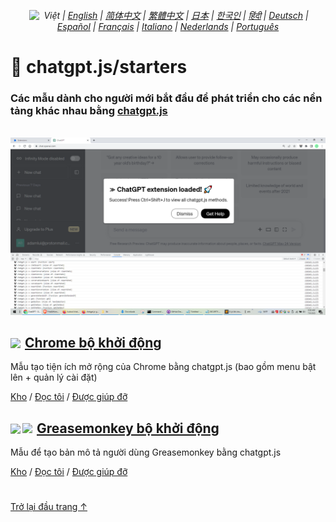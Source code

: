<div align="center">
    <h6>
        <a href="https://github.com/KudoAI/chatgpt.js/tree/main/starters/docs"><img height=15 style="margin: 0 3px -2px" src="https://raw.githubusercontent.com/kudoai/chatgpt.js/0fc3060273fcff77d3e2ff968d5c74acdab62beb/media/images/icons/earth-americas-icon32.svg"></a> Việt | <a href="../..#readme">English</a> | <a href="../zh-cn#readme">简体中文</a> | <a href="../zh-tw#readme">繁體中文</a> | <a href="../ja#readme">日本</a> | <a href="../ko#readme">한국인</a> | <a href="../hi#readme">हिंदी</a> | <a href="../de#readme">Deutsch</a> | <a href="../es#readme">Español</a> | <a href="../fr#readme">Français</a> | <a href="../it#readme">Italiano</a> | <a href="../nl#readme">Nederlands</a> | <a href="../pt#readme">Português</a>
    </h6>
</div>

# 🚀 chatgpt.js/starters

### Các mẫu dành cho người mới bắt đầu để phát triển cho các nền tảng khác nhau bằng <a href="https://github.com/KudoAI/chatgpt.js">chatgpt.js</a>

<br>

<img src="../../chrome/media/images/screenshots/extension-loaded.png">

<h2><a href="../../chrome"><img style="margin: 0 2px -1px 0" height=18 src="https://www.google.com/chrome/static/images/favicons/apple-icon-60x60.png"></a> <a href="../../chrome">Chrome  bộ khởi động</a></h2>

Mẫu tạo tiện ích mở rộng của Chrome bằng chatgpt.js (bao gồm menu bật lên + quản lý cài đặt)

[Kho](https://github.com/KudoAI/chatgpt.js-chrome-starter) / [Đọc tôi](../../chrome/docs/vi#readme) / [Được giúp đỡ](https://github.com/KudoAI/chatgpt.js-chrome-starter/issues)

<h2><a href="../../greasemonkey"><img style="margin: 0 2px -0.065rem 0" height=19 src="https://raw.githubusercontent.com/kudoai/chatgpt.js/main/starters/media/images/icons/tampermonkey-icon28.png"><img style="margin: 0 2px -0.035rem 1px" height=19.5 src="https://raw.githubusercontent.com/kudoai/chatgpt.js/main/starters/media/images/icons/violentmonkey-icon100.png"></a> <a href="../../greasemonkey">Greasemonkey  bộ khởi động</a></h2>

Mẫu để tạo bản mô tả người dùng Greasemonkey bằng chatgpt.js

[Kho](https://github.com/KudoAI/chatgpt.js-greasemonkey-starter) / [Đọc tôi](../../greasemonkey#readme) / [Được giúp đỡ](https://github.com/KudoAI/chatgpt.js-greasemonkey-starter/issues)

#

[Trở lại đầu trang ↑](#)
